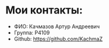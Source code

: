 # Мои контакты:

- ФИО: Качмазов Артур Андреевич
- Группа: P4109
- Github: https://github.com/KachmaZ